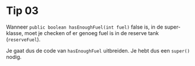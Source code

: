# Tip 03

Wanneer `public boolean hasEnoughFuel(int fuel)` false is, in de super-klasse, moet je checken of er
genoeg fuel is in de reserve tank (`reserveFuel`).

Je gaat dus de code van `hasEnoughFuel` uitbreiden. Je hebt dus een `super()` nodig.

